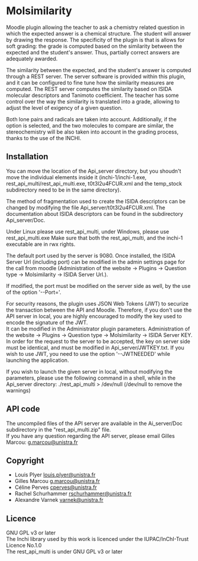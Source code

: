 # Molsimilarity
Moodle plugin allowing the teacher to ask a chemistry related question in which the expected answer is a chemical structure. The student will answer by drawing the response. The specificity of the plugin is that is allows for soft grading: the grade is computed based on the similarity between the expected and the student's answer. Thus, partially correct answers are adequately awarded.

The similarity between the expected, and the student's answer is computed through a REST server. The server software is provided within this plugin, and it can be configured to fine tune how the similarity measures are computed. The REST server computes the similarity based on ISIDA molecular descriptors and Tanimoto coefficient. The teacher has some control over the way the similarity is translated into a grade, allowing to adjust the level of exigency of a given question.

Both lone pairs and radicals are taken into account. Additionally, if the option is selected, and the two molecules to compare are similar, the stereochemistry will be also taken into account in the grading process, thanks to the use of the INCHI.


## Installation

You can move the location of the Api_server directory, but you shoudn't move the individual elements inside it (inchi-1/inchi-1.exe, rest_api_multi/rest_api_multi.exe, t0t3l2u4FCUR.xml and the temp_stock subdirectory need to be in the same directory).

The method of fragmentation used to create the ISIDA descriptors can be changed by modifying the file Api_server/t0t3l2u4FCUR.xml. The documentation about ISIDA descriptors can be found in the subdirectory Api_server/Doc.


Under Linux please use rest_api_multi, under Windows, please use rest_api_multi.exe
Make sure that both the rest_api_multi, and the inchi-1 executable are in rwx rights.

The default port used by the server is 9080. Once installed, the ISIDA Server Url (including port) can be modified in the admin settings page for the call from moodle (Administration of the website -> Plugins -> Question type -> Molsimilarity -> ISIDA Server Url.).

If modified, the port must be modified on the server side as well, by the use of the option '--Port='.

For security reasons, the plugin uses JSON Web Tokens (JWT) to securize the transaction between the API and Moodle. Therefore, if you don't use the API server in local, you are highly encouraged to modify the key used to encode the signature of the JWT.  
It can be modified in the Administrator plugin parameters. Administration of the website -> Plugins -> Question type -> Molsimilarity -> ISIDA Server KEY.  
In order for the request to the server to be accepted, the key on server side must be identical, and must be modified in Api_server/JWTKEY.txt. If you wish to use JWT, you need to use the option '--JWTNEEDED' while launching the application.

If you wish to launch the given server in local, without modifying the parameters, please use the following command in a shell, while in the Api_server directory: ./rest_api_multi > /dev/null (/dev/null to remove the warnings)


## API code

The uncompiled files of the API server are available in the Ai_server/Doc subdirectory in the "rest_api_multi.zip" file.  
If you have any question regarding the API server, please email Gilles Marcou: g.marcou@unistra.fr


## Copyright

* Louis Plyer louis.plyer@unistra.fr
* Gilles Marcou g.marcou@unistra.fr
* Céline Perves cperves@unistra.fr
* Rachel Schurhammer rschurhammer@unistra.fr
* Alexandre Varnek varnek@unistra.fr

## Licence

GNU GPL v3 or later  
The Inchi library used by this work is licenced under the IUPAC/InChI-Trust Licence No.1.0  
The rest_api_multi is under GNU GPL v3 or later
